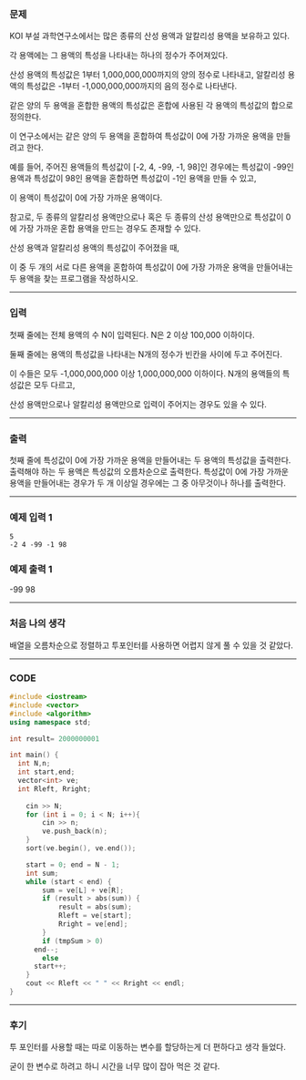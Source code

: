 
### 문제
KOI 부설 과학연구소에서는 많은 종류의 산성 용액과 알칼리성 용액을 보유하고 있다. 

각 용액에는 그 용액의 특성을 나타내는 하나의 정수가 주어져있다.  

산성 용액의 특성값은 1부터 1,000,000,000까지의 양의 정수로 나타내고, 알칼리성 용액의 특성값은 -1부터 -1,000,000,000까지의 음의 정수로 나타낸다.

같은 양의 두 용액을 혼합한 용액의 특성값은 혼합에 사용된 각 용액의 특성값의 합으로 정의한다.

이 연구소에서는 같은 양의 두 용액을 혼합하여 특성값이 0에 가장 가까운 용액을 만들려고 한다. 

예를 들어, 주어진 용액들의 특성값이 [-2, 4, -99, -1, 98]인 경우에는 특성값이 -99인 용액과 특성값이 98인 용액을 혼합하면 특성값이 -1인 용액을 만들 수 있고, 

이 용액이 특성값이 0에 가장 가까운 용액이다. 

참고로, 두 종류의 알칼리성 용액만으로나 혹은 두 종류의 산성 용액만으로 특성값이 0에 가장 가까운 혼합 용액을 만드는 경우도 존재할 수 있다.

산성 용액과 알칼리성 용액의 특성값이 주어졌을 때, 

이 중 두 개의 서로 다른 용액을 혼합하여 특성값이 0에 가장 가까운 용액을 만들어내는 두 용액을 찾는 프로그램을 작성하시오.

---------------------------------

### 입력

첫째 줄에는 전체 용액의 수 N이 입력된다. N은 2 이상 100,000 이하이다. 

둘째 줄에는 용액의 특성값을 나타내는 N개의 정수가 빈칸을 사이에 두고 주어진다. 

이 수들은 모두 -1,000,000,000 이상 1,000,000,000 이하이다. N개의 용액들의 특성값은 모두 다르고, 

산성 용액만으로나 알칼리성 용액만으로 입력이 주어지는 경우도 있을 수 있다.

---------------------------

### 출력

첫째 줄에 특성값이 0에 가장 가까운 용액을 만들어내는 두 용액의 특성값을 출력한다. 출력해야 하는 두 용액은 특성값의 오름차순으로 출력한다. 특성값이 0에 가장 가까운 용액을 만들어내는 경우가 두 개 이상일 경우에는 그 중 아무것이나 하나를 출력한다.

----------------------------

### 예제 입력 1 
```
5
-2 4 -99 -1 98
```

### 예제 출력 1 

-99 98

---------------------------------------------

### 처음 나의 생각

배열을 오름차순으로 정렬하고 투포인터를 사용하면 어렵지 않게 풀 수 있을 것 같았다.

-------------------------------------------

### CODE
```C++
#include <iostream>
#include <vector>
#include <algorithm>
using namespace std;

int result= 2000000001

int main() {
  int N,n;
  int start,end;
  vector<int> ve;
  int Rleft, Rright;
  
	cin >> N;
	for (int i = 0; i < N; i++){
		cin >> n;
		ve.push_back(n);
	}
	sort(ve.begin(), ve.end());

	start = 0; end = N - 1;
	int sum;
	while (start < end) {
		sum = ve[L] + ve[R];
		if (result > abs(sum)) {
			result = abs(sum);
			Rleft = ve[start];
			Rright = ve[end];
		}
		if (tmpSum > 0)
      end--;
		else 
      start++;
	}
	cout << Rleft << " " << Rright << endl;
}
```
----------------------------------------

### 후기

투 포인터를 사용할 때는 따로 이동하는 변수를 할당하는게 더 편하다고 생각 들었다.

굳이 한 변수로 하려고 하니 시간을 너무 많이 잡아 먹은 것 같다.
